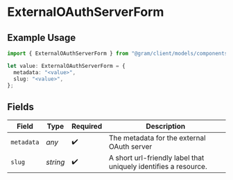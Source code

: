 # ExternalOAuthServerForm

## Example Usage

```typescript
import { ExternalOAuthServerForm } from "@gram/client/models/components";

let value: ExternalOAuthServerForm = {
  metadata: "<value>",
  slug: "<value>",
};
```

## Fields

| Field                                                           | Type                                                            | Required                                                        | Description                                                     |
| --------------------------------------------------------------- | --------------------------------------------------------------- | --------------------------------------------------------------- | --------------------------------------------------------------- |
| `metadata`                                                      | *any*                                                           | :heavy_check_mark:                                              | The metadata for the external OAuth server                      |
| `slug`                                                          | *string*                                                        | :heavy_check_mark:                                              | A short url-friendly label that uniquely identifies a resource. |